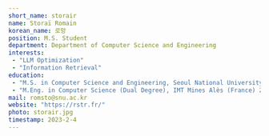```yaml
---
short_name: storair
name: Storaï Romain
korean_name: 로망
position: M.S. Student
department: Department of Computer Science and Engineering
interests:
 - "LLM Optimization"
 - "Information Retrieval"
education:
 - "M.S. in Computer Science and Engineering, Seoul National University 2023~"
 - "M.Eng. in Computer Science (Dual Degree), IMT Mines Alès (France) 2023~"
mail: romsto@snu.ac.kr
website: "https://rstr.fr/"
photo: storair.jpg
timestamp: 2023-2-4
---
```

